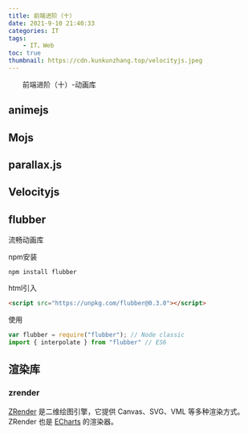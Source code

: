 ```yaml
---
title: 前端进阶（十）
date: 2021-9-10 21:40:33
categories: IT
tags:
    - IT，Web
toc: true
thumbnail: https://cdn.kunkunzhang.top/velocityjs.jpeg
---
```


　　前端进阶（十）-动画库

<!--more-->



## animejs



## Mojs





## parallax.js



## Velocityjs



## flubber

流畅动画库

npm安装

```shell
npm install flubber
```

html引入

```html
<script src="https://unpkg.com/flubber@0.3.0"></script>
```

使用

```javascript
var flubber = require("flubber"); // Node classic
import { interpolate } from "flubber" // ES6
```





## 渲染库

### zrender

[ZRender](https://github.com/ecomfe/zrender) 是二维绘图引擎，它提供 Canvas、SVG、VML 等多种渲染方式。ZRender 也是 [ECharts](http://echarts.baidu.com/) 的渲染器。

